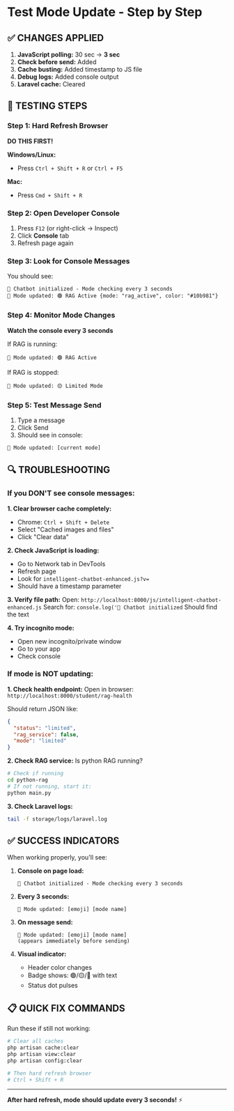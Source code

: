 # Test Mode Update - Step by Step

## ✅ CHANGES APPLIED

1. **JavaScript polling:** 30 sec → **3 sec**
2. **Check before send:** Added
3. **Cache busting:** Added timestamp to JS file
4. **Debug logs:** Added console output
5. **Laravel cache:** Cleared

## 🧪 TESTING STEPS

### Step 1: Hard Refresh Browser
**DO THIS FIRST!**

**Windows/Linux:**
- Press `Ctrl + Shift + R` or `Ctrl + F5`

**Mac:**
- Press `Cmd + Shift + R`

### Step 2: Open Developer Console
1. Press `F12` (or right-click → Inspect)
2. Click **Console** tab
3. Refresh page again

### Step 3: Look for Console Messages
You should see:
```
🤖 Chatbot initialized - Mode checking every 3 seconds
🔄 Mode updated: 🟢 RAG Active {mode: "rag_active", color: "#10b981"}
```

### Step 4: Monitor Mode Changes
**Watch the console every 3 seconds**

If RAG is running:
```
🔄 Mode updated: 🟢 RAG Active
```

If RAG is stopped:
```
🔄 Mode updated: 🟡 Limited Mode
```

### Step 5: Test Message Send
1. Type a message
2. Click Send
3. Should see in console:
```
🔄 Mode updated: [current mode]
```

## 🔍 TROUBLESHOOTING

### If you DON'T see console messages:

**1. Clear browser cache completely:**
- Chrome: `Ctrl + Shift + Delete`
- Select "Cached images and files"
- Click "Clear data"

**2. Check JavaScript is loading:**
- Go to Network tab in DevTools
- Refresh page
- Look for `intelligent-chatbot-enhanced.js?v=`
- Should have a timestamp parameter

**3. Verify file path:**
Open: `http://localhost:8000/js/intelligent-chatbot-enhanced.js`
Search for: `console.log('🤖 Chatbot initialized`
Should find the text

**4. Try incognito mode:**
- Open new incognito/private window
- Go to your app
- Check console

### If mode is NOT updating:

**1. Check health endpoint:**
Open in browser: `http://localhost:8000/student/rag-health`

Should return JSON like:
```json
{
  "status": "limited",
  "rag_service": false,
  "mode": "limited"
}
```

**2. Check RAG service:**
Is python RAG running?
```bash
# Check if running
cd python-rag
# If not running, start it:
python main.py
```

**3. Check Laravel logs:**
```bash
tail -f storage/logs/laravel.log
```

## ✅ SUCCESS INDICATORS

When working properly, you'll see:

1. **Console on page load:**
   ```
   🤖 Chatbot initialized - Mode checking every 3 seconds
   ```

2. **Every 3 seconds:**
   ```
   🔄 Mode updated: [emoji] [mode name]
   ```

3. **On message send:**
   ```
   🔄 Mode updated: [emoji] [mode name]
   (appears immediately before sending)
   ```

4. **Visual indicator:**
   - Header color changes
   - Badge shows: 🟢/🟡/🔴 with text
   - Status dot pulses

## 📋 QUICK FIX COMMANDS

Run these if still not working:

```bash
# Clear all caches
php artisan cache:clear
php artisan view:clear
php artisan config:clear

# Then hard refresh browser
# Ctrl + Shift + R
```

---

**After hard refresh, mode should update every 3 seconds!** ⚡

